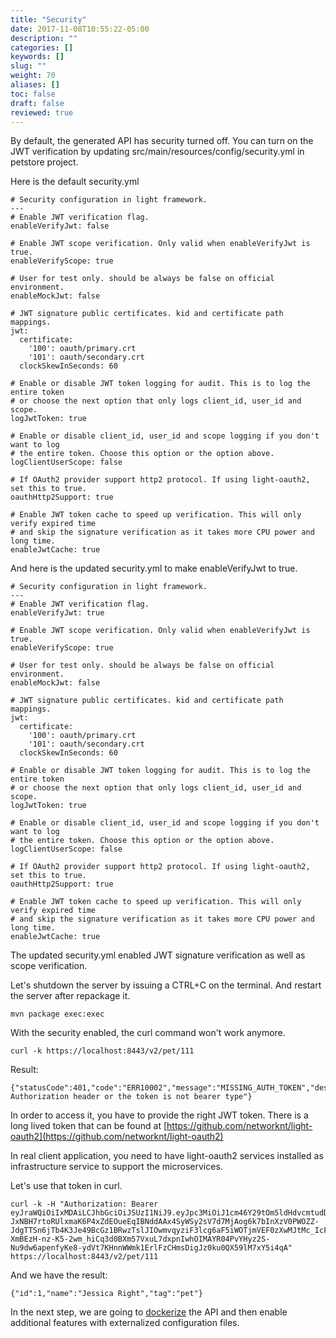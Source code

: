 ```yaml
---
title: "Security"
date: 2017-11-08T10:55:22-05:00
description: ""
categories: []
keywords: []
slug: ""
weight: 70
aliases: []
toc: false
draft: false
reviewed: true
---
```


By default, the generated API has security turned off. You can turn on the JWT 
verification by updating src/main/resources/config/security.yml in petstore project.

Here is the default security.yml

```
# Security configuration in light framework.
---
# Enable JWT verification flag.
enableVerifyJwt: false

# Enable JWT scope verification. Only valid when enableVerifyJwt is true.
enableVerifyScope: true

# User for test only. should be always be false on official environment.
enableMockJwt: false

# JWT signature public certificates. kid and certificate path mappings.
jwt:
  certificate:
    '100': oauth/primary.crt
    '101': oauth/secondary.crt
  clockSkewInSeconds: 60

# Enable or disable JWT token logging for audit. This is to log the entire token
# or choose the next option that only logs client_id, user_id and scope.
logJwtToken: true

# Enable or disable client_id, user_id and scope logging if you don't want to log
# the entire token. Choose this option or the option above.
logClientUserScope: false

# If OAuth2 provider support http2 protocol. If using light-oauth2, set this to true.
oauthHttp2Support: true

# Enable JWT token cache to speed up verification. This will only verify expired time
# and skip the signature verification as it takes more CPU power and long time.
enableJwtCache: true
```

And here is the updated security.yml to make enableVerifyJwt to true.

```
# Security configuration in light framework.
---
# Enable JWT verification flag.
enableVerifyJwt: true

# Enable JWT scope verification. Only valid when enableVerifyJwt is true.
enableVerifyScope: true

# User for test only. should be always be false on official environment.
enableMockJwt: false

# JWT signature public certificates. kid and certificate path mappings.
jwt:
  certificate:
    '100': oauth/primary.crt
    '101': oauth/secondary.crt
  clockSkewInSeconds: 60

# Enable or disable JWT token logging for audit. This is to log the entire token
# or choose the next option that only logs client_id, user_id and scope.
logJwtToken: true

# Enable or disable client_id, user_id and scope logging if you don't want to log
# the entire token. Choose this option or the option above.
logClientUserScope: false

# If OAuth2 provider support http2 protocol. If using light-oauth2, set this to true.
oauthHttp2Support: true

# Enable JWT token cache to speed up verification. This will only verify expired time
# and skip the signature verification as it takes more CPU power and long time.
enableJwtCache: true
```

The updated security.yml enabled JWT signature verification as well as scope
verification. 

Let's shutdown the server by issuing a CTRL+C on the terminal. And restart the server
after repackage it.

```
mvn package exec:exec
```

With the security enabled, the curl command won't work anymore. 

```
curl -k https://localhost:8443/v2/pet/111
```

Result:

```
{"statusCode":401,"code":"ERR10002","message":"MISSING_AUTH_TOKEN","description":"No Authorization header or the token is not bearer type"}
```

In order to access it, you have to provide the right JWT token. There is a long lived
token that can be found at [https://github.com/networknt/light-oauth2](https://github.com/networknt/light-oauth2)

In real client application, you need to have light-oauth2 services installed as infrastructure
service to support the microservices. 


Let's use that token in curl.

```
curl -k -H "Authorization: Bearer eyJraWQiOiIxMDAiLCJhbGciOiJSUzI1NiJ9.eyJpc3MiOiJ1cm46Y29tOm5ldHdvcmtudDpvYXV0aDI6djEiLCJhdWQiOiJ1cm46Y29tLm5ldHdvcmtudCIsImV4cCI6MTc5NDg3MzA1MiwianRpIjoiSjFKdmR1bFFRMUF6cjhTNlJueHEwQSIsImlhdCI6MTQ3OTUxMzA1MiwibmJmIjoxNDc5NTEyOTMyLCJ2ZXJzaW9uIjoiMS4wIiwidXNlcl9pZCI6InN0ZXZlIiwidXNlcl90eXBlIjoiRU1QTE9ZRUUiLCJjbGllbnRfaWQiOiJmN2Q0MjM0OC1jNjQ3LTRlZmItYTUyZC00YzU3ODc0MjFlNzIiLCJzY29wZSI6WyJ3cml0ZTpwZXRzIiwicmVhZDpwZXRzIl19.gUcM-JxNBH7rtoRUlxmaK6P4xZdEOueEqIBNddAAx4SyWSy2sV7d7MjAog6k7bInXzV0PWOZZ-JdgTTSn6jTb4K3Je49BcGz1BRwzTslJIOwmvqyziF3lcg6aF5iWOTjmVEF0zXwMJtMc_IcF9FAA8iQi2s5l0DYgkMrjkQ3fBhWnopgfkzjbCuZU2mHDSQ6DJmomWpnE9hDxBp_lGjsQ73HWNNKN-XmBEzH-nz-K5-2wm_hiCq3d0BXm57VxuL7dxpnIwhOIMAYR04PvYHyz2S-Nu9dw6apenfyKe8-ydVt7KHnnWWmk1ErlFzCHmsDigJz0ku0QX59lM7xY5i4qA" https://localhost:8443/v2/pet/111
```

And we have the result:

```
{"id":1,"name":"Jessica Right","tag":"pet"}
```

In the next step, we are going to [dockerize][] the API and then enable additional features
with externalized configuration files.


[dockerize]: /tutorial/rest/openapi/petstore/docker/
